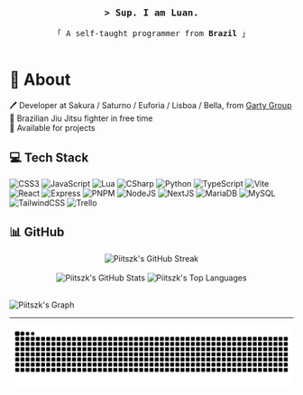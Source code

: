 <h3 align="center">
    <samp>
        &gt; Sup. I am <b>Luan</b>.
    </samp>
</h3>

<p align="center"> 
  <samp>
    「 A self-taught programmer from <b>Brazil</b> 」
    <br>
  </samp>
  <br>
</p>

# 💫 About

🖊️ Developer at Sakura / Saturno / Euforia / Lisboa / Bella, from [Garty Group](https://discord.gg/FsvcPH554h)<br>
🥋 Brazilian Jiu Jitsu fighter in free time<br>
🚀 Available for projects<br>

## 💻 Tech Stack
![CSS3](https://img.shields.io/badge/css3-%231572B6.svg?style=for-the-badge&logo=css3&logoColor=white)
![JavaScript](https://img.shields.io/badge/javascript-%23323330.svg?style=for-the-badge&logo=javascript&logoColor=%23F7DF1E)
![Lua](https://img.shields.io/badge/lua-%232C2D72.svg?style=for-the-badge&logo=lua&logoColor=white)
![CSharp](https://img.shields.io/badge/C%23-239120.svg?style=for-the-badge&logo=c#&logoColor=white)
![Python](https://img.shields.io/badge/python-3670A0?style=for-the-badge&logo=python&logoColor=ffdd54)
![TypeScript](https://img.shields.io/badge/typescript-%23007ACC.svg?style=for-the-badge&logo=typescript&logoColor=white)
![Vite](https://img.shields.io/badge/vite-%23646CFF.svg?style=for-the-badge&logo=vite&logoColor=white)
![React](https://img.shields.io/badge/react-%2320232a.svg?style=for-the-badge&logo=react&logoColor=%2361DAFB)
![Express](https://img.shields.io/badge/Express.js-404D59?style=for-the-badge)
![PNPM](https://img.shields.io/badge/pnpm-%234a4a4a.svg?style=for-the-badge&logo=pnpm&logoColor=f69220)
![NodeJS](https://img.shields.io/badge/node.js-6DA55F?style=for-the-badge&logo=node.js&logoColor=white)
![NextJS](https://img.shields.io/badge/nextjs-black?style=for-the-badge&logo=next.js&logoColor=white)
![MariaDB](https://img.shields.io/badge/MariaDB-003545?style=for-the-badge&logo=mariadb&logoColor=white)
![MySQL](https://img.shields.io/badge/MySQL-20232A?logo=mysql&logoColor=white&style=for-the-badge)
![TailwindCSS](https://img.shields.io/badge/tailwindcss-%2338B2AC.svg?style=for-the-badge&logo=tailwind-css&logoColor=white)
![Trello](https://img.shields.io/badge/Trello-%23026AA7.svg?style=for-the-badge&logo=Trello&logoColor=white)

## 📊 GitHub

<div align="center">
    <img src="https://github-readme-streak-stats.herokuapp.com/?user=piitszk&theme=radical&hide_border=false" alt="Piitszk's GitHub Streak" />
</div>
<br>
<div align="center">
    <img src="https://github-readme-stats.vercel.app/api?username=piitszk&theme=radical&hide_border=false&include_all_commits=true&count_private=true" alt="Piitszk's GitHub Stats"  height="192px" width="49.5%" />
    <img src="https://github-readme-stats.vercel.app/api/top-langs/?username=piitszk&theme=radical&hide_border=false&include_all_commits=true&count_private=true&layout=compact" alt="Piitszk's Top Languages"  height="192px" width="49.5%" />
</div>
<br>

![Piitszk's Graph](https://github-readme-activity-graph.vercel.app/graph?username=piitszk&custom_title=piitszk'%20GitHub%20Activity%20Graph&area=true&theme=redical)

---
<p align="center">
  <img src="https://github.com/minemalox/minemalox/blob/output/github-contribution-grid-snake-dark.svg">
</p>
